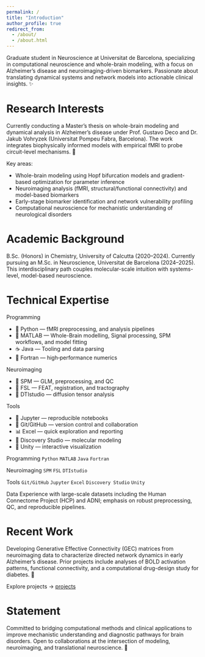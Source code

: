 ```yaml
---
permalink: /
title: "Introduction"
author_profile: true
redirect_from: 
  - /about/
  - /about.html
---
```

Graduate student in Neuroscience at Universitat de Barcelona, specializing in computational neuroscience and whole-brain modeling, with a focus on Alzheimer’s disease and neuroimaging-driven biomarkers. Passionate about translating dynamical systems and network models into actionable clinical insights. ✨

Research Interests
======
Currently conducting a Master’s thesis on whole-brain modeling and dynamical analysis in Alzheimer’s disease under Prof. Gustavo Deco and Dr. Jakub Vohryzek (Universitat Pompeu Fabra, Barcelona). The work integrates biophysically informed models with empirical fMRI to probe circuit-level mechanisms. 🧠

Key areas:

- Whole-brain modeling using Hopf bifurcation models and gradient-based optimization for parameter inference
- Neuroimaging analysis (fMRI, structural/functional connectivity) and model-based biomarkers
- Early-stage biomarker identification and network vulnerability profiling
- Computational neuroscience for mechanistic understanding of neurological disorders

Academic Background
======
B.Sc. (Honors) in Chemistry, University of Calcutta (2020–2024). Currently pursuing an M.Sc. in Neuroscience, Universitat de Barcelona (2024–2025). This interdisciplinary path couples molecular-scale intuition with systems-level, model-based neuroscience.

Technical Expertise
======

Programming
- 🐍 Python — fMRI preprocessing, and analysis pipelines
- 🧠 MATLAB — Whole-Brain modelling, Signal processing, SPM workflows, and model fitting
- ☕ Java — Tooling and data parsing
- 🧮 Fortran — high‑performance numerics

Neuroimaging
- 🧠 SPM — GLM, preprocessing, and QC
- 🧊 FSL — FEAT, registration, and tractography
- 🧭 DTIstudio — diffusion tensor analysis

Tools
- 🧪 Jupyter — reproducible notebooks
- 🧬 Git/GitHub — version control and collaboration
- 📊 Excel — quick exploration and reporting
- 🧫 Discovery Studio — molecular modeling
- 🧩 Unity — interactive visualization

Programming
`Python` `MATLAB` `Java` `Fortran`

Neuroimaging
`SPM` `FSL` `DTIstudio`

Tools
`Git/GitHub` `Jupyter` `Excel` `Discovery Studio` `Unity`

Data
Experience with large-scale datasets including the Human Connectome Project (HCP) and ADNI; emphasis on robust preprocessing, QC, and reproducible pipelines.

Recent Work
======
Developing Generative Effective Connectivity (GEC) matrices from neuroimaging data to characterize directed network dynamics in early Alzheimer’s disease. Prior projects include analyses of BOLD activation patterns, functional connectivity, and a computational drug-design study for diabetes. 🔬

Explore projects → [projects](/projects/)

Statement
======
Committed to bridging computational methods and clinical applications to improve mechanistic understanding and diagnostic pathways for brain disorders. Open to collaborations at the intersection of modeling, neuroimaging, and translational neuroscience. 🤝

